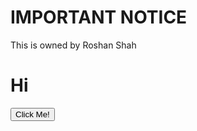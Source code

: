 # IMPORTANT NOTICE
This is owned by Roshan Shah 
<h1>Hi</h1>
<button type="button">Click Me!</button>